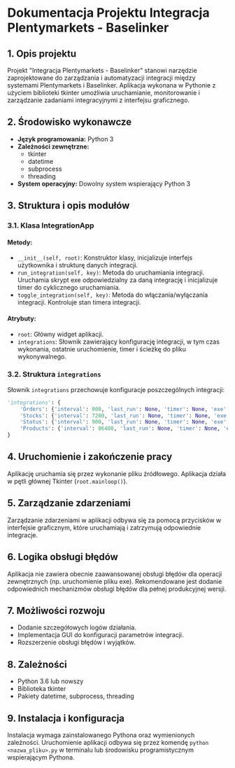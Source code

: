 # Dokumentacja Projektu Integracja Plentymarkets - Baselinker

## 1. Opis projektu

Projekt "Integracja Plentymarkets - Baselinker" stanowi narzędzie zaprojektowane do zarządzania i automatyzacji integracji między systemami Plentymarkets i Baselinker. Aplikacja wykonana w Pythonie z użyciem biblioteki tkinter umożliwia uruchamianie, monitorowanie i zarządzanie zadaniami integracyjnymi z interfejsu graficznego.

## 2. Środowisko wykonawcze

- **Język programowania:** Python 3
- **Zależności zewnętrzne:** 
  - tkinter
  - datetime
  - subprocess
  - threading
- **System operacyjny:** Dowolny system wspierający Python 3

## 3. Struktura i opis modułów

### 3.1. Klasa IntegrationApp

#### Metody:

- `__init__(self, root)`: Konstruktor klasy, inicjalizuje interfejs użytkownika i strukturę danych integracji.
- `run_integration(self, key)`: Metoda do uruchamiania integracji. Uruchamia skrypt exe odpowiedzialny za daną integrację i inicjalizuje timer do cyklicznego uruchamiania.
- `toggle_integration(self, key)`: Metoda do włączania/wyłączania integracji. Kontroluje stan timera integracji.

#### Atrybuty:

- `root`: Główny widget aplikacji.
- `integrations`: Słownik zawierający konfigurację integracji, w tym czas wykonania, ostatnie uruchomienie, timer i ścieżkę do pliku wykonywalnego.

### 3.2. Struktura `integrations`

Słownik `integrations` przechowuje konfiguracje poszczególnych integracji:

```python
'integrations': {
    'Orders': {'interval': 900, 'last_run': None, 'timer': None, 'exe': 'orders.exe'},
    'Stocks': {'interval': 7200, 'last_run': None, 'timer': None, 'exe': 'stocks.exe'},
    'Status': {'interval': 900, 'last_run': None, 'timer': None, 'exe': 'status.exe'},
    'Products': {'interval': 86400, 'last_run': None, 'timer': None, 'exe': 'Products.exe'}
}
```

## 4. Uruchomienie i zakończenie pracy

Aplikację uruchamia się przez wykonanie pliku źródłowego. Aplikacja działa w pętli głównej Tkinter (`root.mainloop()`).

## 5. Zarządzanie zdarzeniami

Zarządzanie zdarzeniami w aplikacji odbywa się za pomocą przycisków w interfejsie graficznym, które uruchamiają i zatrzymują odpowiednie integracje.

## 6. Logika obsługi błędów

Aplikacja nie zawiera obecnie zaawansowanej obsługi błędów dla operacji zewnętrznych (np. uruchomienie pliku exe). Rekomendowane jest dodanie odpowiednich mechanizmów obsługi błędów dla pełnej produkcyjnej wersji.

## 7. Możliwości rozwoju

- Dodanie szczegółowych logów działania.
- Implementacja GUI do konfiguracji parametrów integracji.
- Rozszerzenie obsługi błędów i wyjątków.

## 8. Zależności

- Python 3.6 lub nowszy
- Biblioteka tkinter
- Pakiety datetime, subprocess, threading

## 9. Instalacja i konfiguracja

Instalacja wymaga zainstalowanego Pythona oraz wymienionych zależności. Uruchomienie aplikacji odbywa się przez komendę `python <nazwa_pliku>.py` w terminalu lub środowisku programistycznym wspierającym Pythona.



